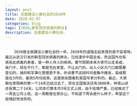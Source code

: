 ```yaml
---
layout: post
title: 全面建设小康社会的2020年
date: 2020-02-07
categories: blog
tags: [2020,新型冠状病毒的肺炎]
description: 全面建设小康社会。
---
```


<pre>
    <code>
    2020是全面建设小康社会的一年，2020年的道路走起来真的是不容易呀。
最近从武汉引发的新型冠状病毒的肺炎，已经漫步中国全省。而且国外也有
感染此病毒的患者，是一种人传人的疾病。春节假期本来大家可以走亲戚，
串门子，现在不行了，都是宅在家里，不让出门的，出入小区大门口都需要
登记的，搞的和军事化管理差不多。听说春节这段时间是集中爆发，高峰期
是在3月份，最快5月份结束。这是朋友圈看到某国专家分析的。最近，大家
都在家隔离的第一个14天已经过去了，现在全国每天还有3000多，钟南山说
还有第二个14天。公司本打算本月3号正式上班，由于疫情严重，已经推迟了
一周去公司上班，这一周都是在家办公。不知道下周会是什么样子，希望这个
疫情赶快消失吧。
    </code>
</pre>












